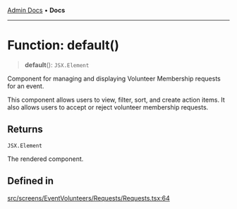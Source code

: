[Admin Docs](/) • **Docs**

***

# Function: default()

> **default**(): `JSX.Element`

Component for managing and displaying Volunteer Membership requests for an event.

This component allows users to view, filter, sort, and create action items. It also allows users to accept or reject volunteer membership requests.

## Returns

`JSX.Element`

The rendered component.

## Defined in

[src/screens/EventVolunteers/Requests/Requests.tsx:64](https://github.com/PalisadoesFoundation/talawa-admin/blob/main/src/screens/EventVolunteers/Requests/Requests.tsx#L64)
